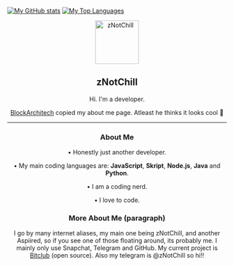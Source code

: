 

[![My GitHub stats](https://github-readme-stats.vercel.app/api?username=zNotChill&show_icons=true&theme=tokyonight)](https://github.com/anuraghazra/github-readme-stats)
[![My Top Languages](https://github-readme-stats.vercel.app/api/top-langs/?username=zNotChill&show_icons=true&theme=tokyonight)](https://github.com/anuraghazra/github-readme-stats)

<p align="center">
 <img width="100px" src="https://visage.surgeplay.com/bust/512/71a5c270acb04559aee7c098cfb39d56"  align="center" alt="zNotChill" />
 <h2 align="center">zNotChill</h2>
 <p align="center">Hi. I'm a developer.</p>
 <p align="center">
  <a align="center" href="https://github.com/BlockArchitech">BlockArchitech</a> copied my about me page. Atleast he thinks it looks cool 🤷
 </p>
 <hr>
 <p align="center">
   <strong><h3 align="center">About Me</h3></strong>
   <p align="center">• Honestly just another developer.</p>
   <p align="center">• My main coding languages are: <strong>JavaScript</strong>, <strong>Skript</strong>, <strong>Node.js</strong>, <strong>Java</strong> and <strong>Python</strong>.</p>
   <p align="center">• I am a coding nerd.</p>
   <p align="center">• I love to code.</p>
 </p>
 <p align="center">
     <strong><h3 align="center">More About Me (paragraph)</h3></strong>
     <p align="center">I go by many internet aliases, my main one being zNotChill, and another Aspiired, so if you see one of those floating around, its probably me. I mainly only use Snapchat, Telegram and GitHub. My current project is <a href="https://github.com/zNotChill/bitclub" target="_blank" rel="noopener noreferrer">Bitclub</a> (open source). Also my telegram is @zNotChill so hi!!</p> 
</p>
</p>

